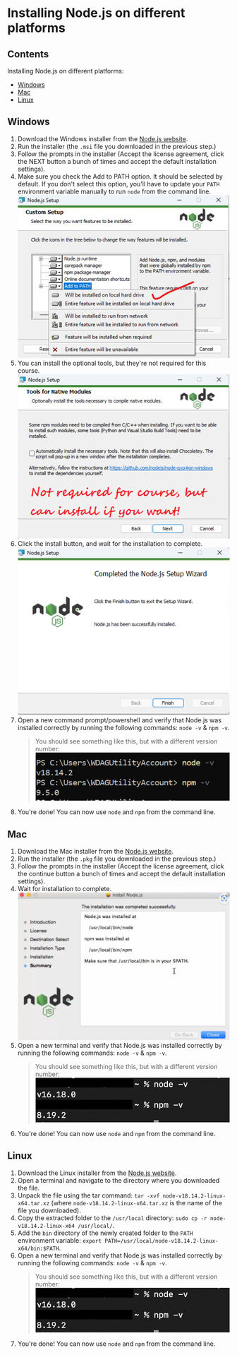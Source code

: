# Installing Node.js on different platforms

## Contents

Installing Node.js on different platforms:

- [Windows](#windows)
- [Mac](#mac)
- [Linux](#linux)

## Windows

1. Download the Windows installer from the [Node.js website](https://nodejs.org/en/download/).
2. Run the installer (the `.msi` file you downloaded in the previous step.)
3. Follow the prompts in the installer (Accept the license agreement, click the NEXT button a bunch of times and accept the default installation settings).
4. Make sure you check the Add to PATH option. It should be selected by default. If you don't select this option, you'll have to update your `PATH` environment variable manually to run `node` from the command line. ![Add to PATH](./images/windows/1.png)
5. You can install the optional tools, but they're not required for this course. ![Optional tools](./images/windows/2.png)
6. Click the install button, and wait for the installation to complete. ![Install](./images/windows/3.png)
7. Open a new command prompt/powershell and verify that Node.js was installed correctly by running the following commands: `node -v` & `npm -v`.
    > You should see something like this, but with a different version number: ![Verify](./images/windows/4.png)
8. You're done! You can now use `node` and `npm` from the command line.

## Mac

1. Download the Mac installer from the [Node.js website](https://nodejs.org/en/download/).
2. Run the installer (the `.pkg` file you downloaded in the previous step.)
3. Follow the prompts in the installer (Accept the license agreement, click the continue button a bunch of times and accept the default installation settings).
4. Wait for installation to complete. ![Install](./images/mac/1.png)
5. Open a new terminal and verify that Node.js was installed correctly by running the following commands: `node -v` & `npm -v`.
    > You should see something like this, but with a different version number: ![Verify](./images/mac/2.png)
6. You're done! You can now use `node` and `npm` from the command line.

## Linux

1. Download the Linux installer from the [Node.js website](https://nodejs.org/en/download/).
2. Open a terminal and navigate to the directory where you downloaded the file.
3. Unpack the file using the tar command: `tar -xvf node-v18.14.2-linux-x64.tar.xz` (where `node-v18.14.2-linux-x64.tar.xz` is the name of the file you downloaded).
4. Copy the extracted folder to the `/usr/local` directory: `sudo cp -r node-v18.14.2-linux-x64 /usr/local/`.
5. Add the `bin` directory of the newly created folder to the `PATH` environment variable: `export PATH=/usr/local/node-v18.14.2-linux-x64/bin:$PATH`.
6. Open a new terminal and verify that Node.js was installed correctly by running the following commands: `node -v` & `npm -v`.
    > You should see something like this, but with a different version number: ![Verify](./images/mac/2.png)
7. You're done! You can now use `node` and `npm` from the command line.
